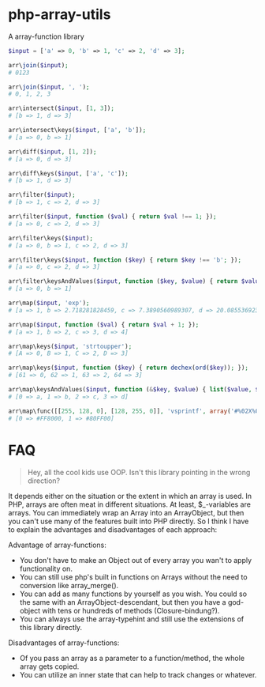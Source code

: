 php-array-utils
===============

A array-function library

```PHP
$input = ['a' => 0, 'b' => 1, 'c' => 2, 'd' => 3];

arr\join($input);
# 0123

arr\join($input, ', ');
# 0, 1, 2, 3

arr\intersect($input, [1, 3]);
# [b => 1, d => 3]

arr\intersect\keys($input, ['a', 'b']);
# [a => 0, b => 1]

arr\diff($input, [1, 2]);
# [a => 0, d => 3]

arr\diff\keys($input, ['a', 'c']);
# [b => 1, d => 3]

arr\filter($input);
# [b => 1, c => 2, d => 3]

arr\filter($input, function ($val) { return $val !== 1; });
# [a => 0, c => 2, d => 3]

arr\filter\keys($input);
# [a => 0, b => 1, c => 2, d => 3]

arr\filter\keys($input, function ($key) { return $key !== 'b'; });
# [a => 0, c => 2, d => 3]

arr\filter\keysAndValues($input, function ($key, $value) { return $value === 0 || $key === 'b'; });
# [a => 0, b => 1]

arr\map($input, 'exp');
# [a => 1, b => 2.718281828459, c => 7.3890560989307, d => 20.085536923188]

arr\map($input, function ($val) { return $val + 1; });
# [a => 1, b => 2, c => 3, d => 4]

arr\map\keys($input, 'strtoupper');
# [A => 0, B => 1, C => 2, D => 3]

arr\map\keys($input, function ($key) { return dechex(ord($key)); });
# [61 => 0, 62 => 1, 63 => 2, 64 => 3]

arr\map\keysAndValues($input, function (&$key, $value) { list($value, $key) = array($key, $value); return $value; });
# [0 => a, 1 => b, 2 => c, 3 => d]

arr\map\func([[255, 128, 0], [128, 255, 0]], 'vsprintf', array('#%02X%02X%02X'), 1);
# [0 => #FF8000, 1 => #80FF00]
```

# FAQ

> Hey, all the cool kids use OOP. Isn't this library pointing in the wrong direction?

It depends either on the situation or the extent in which an array is used. In PHP, arrays are often meat in different situations. At least, $_-variables are arrays. You can immediately wrap an Array into an ArrayObject, but then you can't use many of the features built into PHP directly. So I think I have to explain the advantages and disadvantages of each approach:

Advantage of array-functions:

* You don't have to make an Object out of every array you wan't to apply functionality on.
* You can still use php's built in functions on Arrays without the need to conversion like array_merge().
* You can add as many functions by yourself as you wish. You could so the same with an ArrayObject-descendant, but then you have a god-object with tens or hundreds of methods (Closure-bindung?).
* You can always use the array-typehint and still use the extensions of this library directly.

Disadvantages of array-functions:

* Of you pass an array as a parameter to a function/method, the whole array gets copied.
* You can utilize an inner state that can help to track changes or whatever.